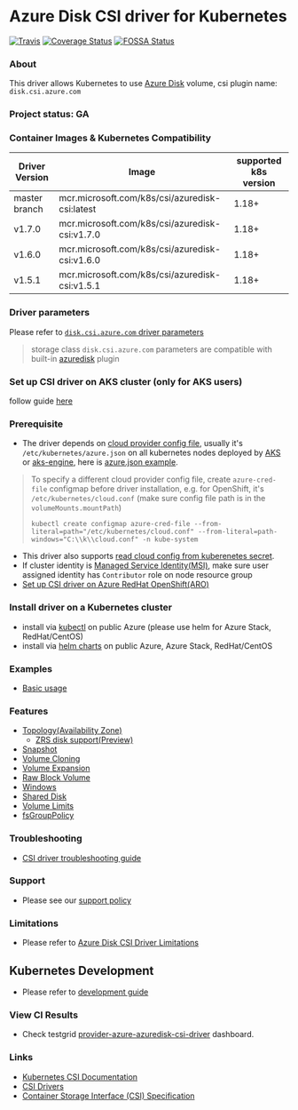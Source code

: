 # Azure Disk CSI driver for Kubernetes
[![Travis](https://travis-ci.org/kubernetes-sigs/azuredisk-csi-driver.svg)](https://travis-ci.org/kubernetes-sigs/azuredisk-csi-driver)
[![Coverage Status](https://coveralls.io/repos/github/kubernetes-sigs/azuredisk-csi-driver/badge.svg?branch=master)](https://coveralls.io/github/kubernetes-sigs/azuredisk-csi-driver?branch=master)
[![FOSSA Status](https://app.fossa.io/api/projects/git%2Bgithub.com%2Fkubernetes-sigs%2Fazuredisk-csi-driver.svg?type=shield)](https://app.fossa.io/projects/git%2Bgithub.com%2Fkubernetes-sigs%2Fazuredisk-csi-driver?ref=badge_shield)

### About
This driver allows Kubernetes to use [Azure Disk](https://azure.microsoft.com/en-us/services/storage/disks/) volume, csi plugin name: `disk.csi.azure.com`

### Project status: GA

### Container Images & Kubernetes Compatibility
|Driver Version  |Image                                           | supported k8s version |
|----------------|------------------------------------------------|-----------------------|
|master branch   |mcr.microsoft.com/k8s/csi/azuredisk-csi:latest  | 1.18+                 |
|v1.7.0          |mcr.microsoft.com/k8s/csi/azuredisk-csi:v1.7.0  | 1.18+                 |
|v1.6.0          |mcr.microsoft.com/k8s/csi/azuredisk-csi:v1.6.0  | 1.18+                 |
|v1.5.1          |mcr.microsoft.com/k8s/csi/azuredisk-csi:v1.5.1  | 1.18+                 |

### Driver parameters
Please refer to [`disk.csi.azure.com` driver parameters](./docs/driver-parameters.md)
 > storage class `disk.csi.azure.com` parameters are compatible with built-in [azuredisk](https://kubernetes.io/docs/concepts/storage/volumes/#azuredisk) plugin

### Set up CSI driver on AKS cluster (only for AKS users)

follow guide [here](./docs/install-driver-on-aks.md)

### Prerequisite
 - The driver depends on [cloud provider config file](https://kubernetes-sigs.github.io/cloud-provider-azure/install/configs/#setting-azure-cloud-provider-from-kubernetes-secrets), usually it's `/etc/kubernetes/azure.json` on all kubernetes nodes deployed by [AKS](https://docs.microsoft.com/en-us/azure/aks/) or [aks-engine](https://github.com/Azure/aks-engine), here is [azure.json example](./deploy/example/azure.json).
 > To specify a different cloud provider config file, create `azure-cred-file` configmap before driver installation, e.g. for OpenShift, it's `/etc/kubernetes/cloud.conf` (make sure config file path is in the `volumeMounts.mountPath`)
 > ```console
 > kubectl create configmap azure-cred-file --from-literal=path="/etc/kubernetes/cloud.conf" --from-literal=path-windows="C:\\k\\cloud.conf" -n kube-system
 > ```
 - This driver also supports [read cloud config from kuberenetes secret](./docs/read-from-secret.md).
 - If cluster identity is [Managed Service Identity(MSI)](https://docs.microsoft.com/en-us/azure/aks/use-managed-identity), make sure user assigned identity has `Contributor` role on node resource group
 - [Set up CSI driver on Azure RedHat OpenShift(ARO)](https://github.com/ezYakaEagle442/aro-pub-storage/blob/master/setup-store-CSI-driver-azure-disk.md)

### Install driver on a Kubernetes cluster
 - install via [kubectl](./docs/install-azuredisk-csi-driver.md) on public Azure (please use helm for Azure Stack, RedHat/CentOS)
 - install via [helm charts](./charts) on public Azure, Azure Stack, RedHat/CentOS

### Examples
 - [Basic usage](./deploy/example/e2e_usage.md)
 
### Features
 - [Topology(Availability Zone)](./deploy/example/topology)
   - [ZRS disk support(Preview)](./deploy/example/topology#zrs-disk-support)
 - [Snapshot](./deploy/example/snapshot)
 - [Volume Cloning](./deploy/example/cloning)
 - [Volume Expansion](./deploy/example/resize) 
 - [Raw Block Volume](./deploy/example/rawblock)
 - [Windows](./deploy/example/windows)
 - [Shared Disk](./deploy/example/sharedisk)
 - [Volume Limits](./deploy/example/volumelimits)
 - [fsGroupPolicy](./deploy/example/fsgroup)

### Troubleshooting
 - [CSI driver troubleshooting guide](./docs/csi-debug.md)
 
### Support
 - Please see our [support policy][support-policy]

### Limitations
 - Please refer to [Azure Disk CSI Driver Limitations](./docs/limitations.md)

## Kubernetes Development
 - Please refer to [development guide](./docs/csi-dev.md)

### View CI Results
 - Check testgrid [provider-azure-azuredisk-csi-driver](https://testgrid.k8s.io/provider-azure-azuredisk-csi-driver) dashboard.

### Links
 - [Kubernetes CSI Documentation](https://kubernetes-csi.github.io/docs/)
 - [CSI Drivers](https://github.com/kubernetes-csi/drivers)
 - [Container Storage Interface (CSI) Specification](https://github.com/container-storage-interface/spec)

[support-policy]: support.md
